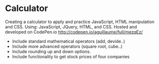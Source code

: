 # Calculator
Creating a calculator to apply and practice JavaScript, HTML manipulation and CSS.
Using: JavaScript, JQuery, HTML, and CSS.
Hosted and developed on CodePen.io http://codepen.io/aguillaume/full/mezqEz/

- Include standard mathematical operators (add, devide..)
- Include more advanced operators (square root, cube..)
- Include rounding up and down options.
- Include functionality to get stock prices of four companies
